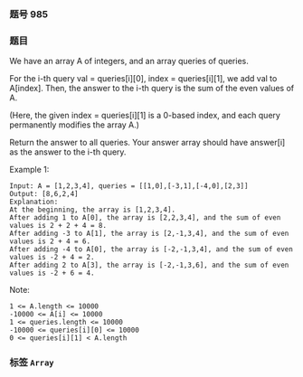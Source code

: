 ### 题号 985

### 题目

We have an array A of integers, and an array queries of queries.

For the i-th query val = queries[i][0], index = queries[i][1], we add val to A[index].  Then, the answer to the i-th query is the sum of the even values of A.

(Here, the given index = queries[i][1] is a 0-based index, and each query permanently modifies the array A.)

Return the answer to all queries.  Your answer array should have answer[i] as the answer to the i-th query.



Example 1:

    Input: A = [1,2,3,4], queries = [[1,0],[-3,1],[-4,0],[2,3]]
    Output: [8,6,2,4]
    Explanation:
    At the beginning, the array is [1,2,3,4].
    After adding 1 to A[0], the array is [2,2,3,4], and the sum of even values is 2 + 2 + 4 = 8.
    After adding -3 to A[1], the array is [2,-1,3,4], and the sum of even values is 2 + 4 = 6.
    After adding -4 to A[0], the array is [-2,-1,3,4], and the sum of even values is -2 + 4 = 2.
    After adding 2 to A[3], the array is [-2,-1,3,6], and the sum of even values is -2 + 6 = 4.


Note:

    1 <= A.length <= 10000
    -10000 <= A[i] <= 10000
    1 <= queries.length <= 10000
    -10000 <= queries[i][0] <= 10000
    0 <= queries[i][1] < A.length


### 标签 ```Array```
